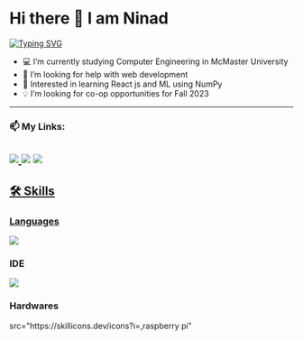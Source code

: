 ###                      <h1>Hi there 👋 I am Ninad</h1>
   [![Typing SVG](https://readme-typing-svg.demolab.com/?lines=Welcome+to+my+Github+Profile)](https://git.io/typing-svg)
- 💻 I’m currently studying Computer Engineering in McMaster University
- 🤔 I’m looking for help with web development
- 💬 Interested in learning React js and ML using NumPy
- 💡 I’m looking for co-op opportunities for Fall 2023
  
------------------------------------------------------------------------------------------------------------------------------------------------------------------------------------------------
  
  <h3>📫 My Links:</h3>

 <a href = "https://www.linkedin.com/in/ninad-thakker-268802226/"><img src="https://img.shields.io/badge/LinkedIn-0077B5?style=for-the-badge&logo=linkedin&logoColor=white" />
 <a href = "mailto:ninadthakker@gmail.com"><img src= "https://img.shields.io/badge/Gmail-D14836?style=for-the-badge&logo=gmail&logoColor=white" /></a>
<a href = "https://www.notion.so/Hi-I-m-Ninad-Thakker-64af0221695a476eb6cff50913978f3a"><img src="https://img.shields.io/badge/Notion-000000?style=for-the-badge&logo=notion&logoColor=white" />
------------------------------------------------------------------------------------------------------------------------------------------------------------------------------------------------
<h2>🛠 Skills</h2>
<h3>Languages</h3>
<p align="left">
      <img src="https://skillicons.dev/icons?i=,r,cpp,c,python,html,matlab" />
  </a>
</p>

<h3>IDE</h3>
<img src="https://skillicons.dev/icons?i=,eclipse,vscode" />
<h3>Hardwares</h3>
src="https://skillicons.dev/icons?i=,raspberry pi" 
<!--
**ninad4290/ninad4290** is a ✨ _special_ ✨ repository because its `README.md` (this file) appears on your GitHub profile.

Here are some ideas to get you started:

- 🔭 I’m currently working on ...
- 🌱 I’m currently learning ...
- 👯 I’m looking to collaborate on ...
- 🤔 I’m looking for help with ...
- 💬 Ask me about ...
- 📫 How to reach me: ...
-
- ⚡ Fun fact: ...
-->
